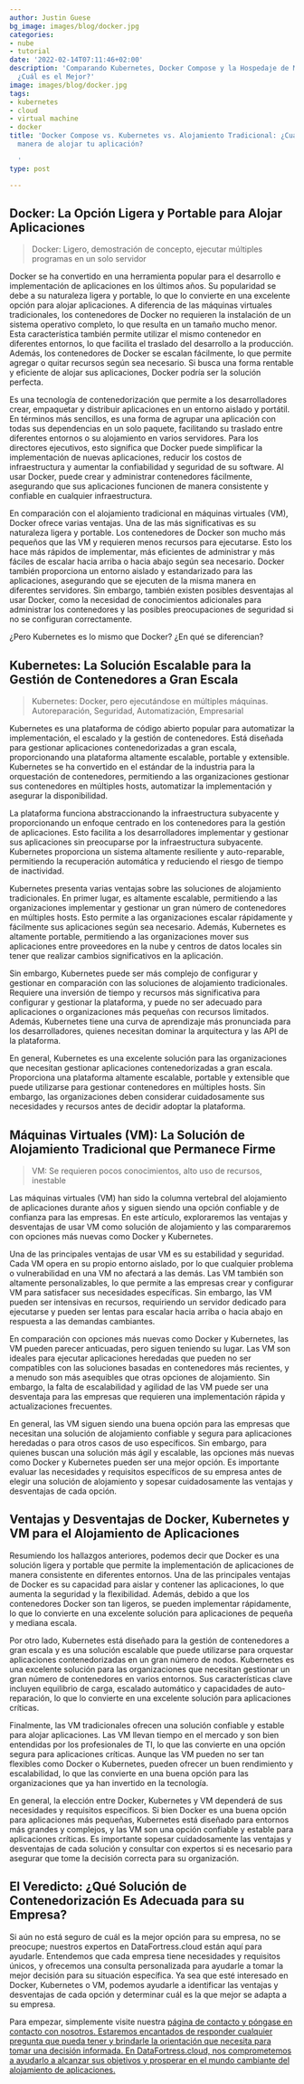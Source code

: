 ```yaml
---
author: Justin Guese
bg_image: images/blog/docker.jpg
categories:
- nube
- tutorial
date: '2022-02-14T07:11:46+02:00'
description: 'Comparando Kubernetes, Docker Compose y la Hospedaje de Máquinas Virtuales:
  ¿Cuál es el Mejor?'
image: images/blog/docker.jpg
tags:
- kubernetes
- cloud
- virtual machine
- docker
title: 'Docker Compose vs. Kubernetes vs. Alojamiento Tradicional: ¿Cuál es la mejor
  manera de alojar tu aplicación?

  '
type: post

---
```

## Docker: La Opción Ligera y Portable para Alojar Aplicaciones

> Docker: Ligero, demostración de concepto, ejecutar múltiples programas en un solo servidor

Docker se ha convertido en una herramienta popular para el desarrollo e implementación de aplicaciones en los últimos años. Su popularidad se debe a su naturaleza ligera y portable, lo que lo convierte en una excelente opción para alojar aplicaciones. A diferencia de las máquinas virtuales tradicionales, los contenedores de Docker no requieren la instalación de un sistema operativo completo, lo que resulta en un tamaño mucho menor. Esta característica también permite utilizar el mismo contenedor en diferentes entornos, lo que facilita el traslado del desarrollo a la producción. Además, los contenedores de Docker se escalan fácilmente, lo que permite agregar o quitar recursos según sea necesario. Si busca una forma rentable y eficiente de alojar sus aplicaciones, Docker podría ser la solución perfecta.

Es una tecnología de contenedorización que permite a los desarrolladores crear, empaquetar y distribuir aplicaciones en un entorno aislado y portátil. En términos más sencillos, es una forma de agrupar una aplicación con todas sus dependencias en un solo paquete, facilitando su traslado entre diferentes entornos o su alojamiento en varios servidores. Para los directores ejecutivos, esto significa que Docker puede simplificar la implementación de nuevas aplicaciones, reducir los costos de infraestructura y aumentar la confiabilidad y seguridad de su software. Al usar Docker, puede crear y administrar contenedores fácilmente, asegurando que sus aplicaciones funcionen de manera consistente y confiable en cualquier infraestructura.

En comparación con el alojamiento tradicional en máquinas virtuales (VM), Docker ofrece varias ventajas. Una de las más significativas es su naturaleza ligera y portable. Los contenedores de Docker son mucho más pequeños que las VM y requieren menos recursos para ejecutarse. Esto los hace más rápidos de implementar, más eficientes de administrar y más fáciles de escalar hacia arriba o hacia abajo según sea necesario. Docker también proporciona un entorno aislado y estandarizado para las aplicaciones, asegurando que se ejecuten de la misma manera en diferentes servidores. Sin embargo, también existen posibles desventajas al usar Docker, como la necesidad de conocimientos adicionales para administrar los contenedores y las posibles preocupaciones de seguridad si no se configuran correctamente.

¿Pero Kubernetes es lo mismo que Docker? ¿En qué se diferencian?

## Kubernetes: La Solución Escalable para la Gestión de Contenedores a Gran Escala

> Kubernetes: Docker, pero ejecutándose en múltiples máquinas. Autoreparación, Seguridad, Automatización, Empresarial

Kubernetes es una plataforma de código abierto popular para automatizar la implementación, el escalado y la gestión de contenedores. Está diseñada para gestionar aplicaciones contenedorizadas a gran escala, proporcionando una plataforma altamente escalable, portable y extensible. Kubernetes se ha convertido en el estándar de la industria para la orquestación de contenedores, permitiendo a las organizaciones gestionar sus contenedores en múltiples hosts, automatizar la implementación y asegurar la disponibilidad.

La plataforma funciona abstraccionando la infraestructura subyacente y proporcionando un enfoque centrado en los contenedores para la gestión de aplicaciones. Esto facilita a los desarrolladores implementar y gestionar sus aplicaciones sin preocuparse por la infraestructura subyacente. Kubernetes proporciona un sistema altamente resiliente y auto-reparable, permitiendo la recuperación automática y reduciendo el riesgo de tiempo de inactividad.

Kubernetes presenta varias ventajas sobre las soluciones de alojamiento tradicionales. En primer lugar, es altamente escalable, permitiendo a las organizaciones implementar y gestionar un gran número de contenedores en múltiples hosts. Esto permite a las organizaciones escalar rápidamente y fácilmente sus aplicaciones según sea necesario. Además, Kubernetes es altamente portable, permitiendo a las organizaciones mover sus aplicaciones entre proveedores en la nube y centros de datos locales sin tener que realizar cambios significativos en la aplicación.

Sin embargo, Kubernetes puede ser más complejo de configurar y gestionar en comparación con las soluciones de alojamiento tradicionales. Requiere una inversión de tiempo y recursos más significativa para configurar y gestionar la plataforma, y puede no ser adecuado para aplicaciones o organizaciones más pequeñas con recursos limitados. Además, Kubernetes tiene una curva de aprendizaje más pronunciada para los desarrolladores, quienes necesitan dominar la arquitectura y las API de la plataforma.

En general, Kubernetes es una excelente solución para las organizaciones que necesitan gestionar aplicaciones contenedorizadas a gran escala. Proporciona una plataforma altamente escalable, portable y extensible que puede utilizarse para gestionar contenedores en múltiples hosts. Sin embargo, las organizaciones deben considerar cuidadosamente sus necesidades y recursos antes de decidir adoptar la plataforma.


## Máquinas Virtuales (VM): La Solución de Alojamiento Tradicional que Permanece Firme

> VM: Se requieren pocos conocimientos, alto uso de recursos, inestable

Las máquinas virtuales (VM) han sido la columna vertebral del alojamiento de aplicaciones durante años y siguen siendo una opción confiable y de confianza para las empresas. En este artículo, exploraremos las ventajas y desventajas de usar VM como solución de alojamiento y las compararemos con opciones más nuevas como Docker y Kubernetes.

Una de las principales ventajas de usar VM es su estabilidad y seguridad. Cada VM opera en su propio entorno aislado, por lo que cualquier problema o vulnerabilidad en una VM no afectará a las demás. Las VM también son altamente personalizables, lo que permite a las empresas crear y configurar VM para satisfacer sus necesidades específicas. Sin embargo, las VM pueden ser intensivas en recursos, requiriendo un servidor dedicado para ejecutarse y pueden ser lentas para escalar hacia arriba o hacia abajo en respuesta a las demandas cambiantes.

En comparación con opciones más nuevas como Docker y Kubernetes, las VM pueden parecer anticuadas, pero siguen teniendo su lugar. Las VM son ideales para ejecutar aplicaciones heredadas que pueden no ser compatibles con las soluciones basadas en contenedores más recientes, y a menudo son más asequibles que otras opciones de alojamiento. Sin embargo, la falta de escalabilidad y agilidad de las VM puede ser una desventaja para las empresas que requieren una implementación rápida y actualizaciones frecuentes.

En general, las VM siguen siendo una buena opción para las empresas que necesitan una solución de alojamiento confiable y segura para aplicaciones heredadas o para otros casos de uso específicos. Sin embargo, para quienes buscan una solución más ágil y escalable, las opciones más nuevas como Docker y Kubernetes pueden ser una mejor opción. Es importante evaluar las necesidades y requisitos específicos de su empresa antes de elegir una solución de alojamiento y sopesar cuidadosamente las ventajas y desventajas de cada opción.

## Ventajas y Desventajas de Docker, Kubernetes y VM para el Alojamiento de Aplicaciones

Resumiendo los hallazgos anteriores, podemos decir que Docker es una solución ligera y portable que permite la implementación de aplicaciones de manera consistente en diferentes entornos. Una de las principales ventajas de Docker es su capacidad para aislar y contener las aplicaciones, lo que aumenta la seguridad y la flexibilidad. Además, debido a que los contenedores Docker son tan ligeros, se pueden implementar rápidamente, lo que lo convierte en una excelente solución para aplicaciones de pequeña y mediana escala.

Por otro lado, Kubernetes está diseñado para la gestión de contenedores a gran escala y es una solución escalable que puede utilizarse para orquestar aplicaciones contenedorizadas en un gran número de nodos. Kubernetes es una excelente solución para las organizaciones que necesitan gestionar un gran número de contenedores en varios entornos. Sus características clave incluyen equilibrio de carga, escalado automático y capacidades de auto-reparación, lo que lo convierte en una excelente solución para aplicaciones críticas.

Finalmente, las VM tradicionales ofrecen una solución confiable y estable para alojar aplicaciones. Las VM llevan tiempo en el mercado y son bien entendidas por los profesionales de TI, lo que las convierte en una opción segura para aplicaciones críticas. Aunque las VM pueden no ser tan flexibles como Docker o Kubernetes, pueden ofrecer un buen rendimiento y escalabilidad, lo que las convierte en una buena opción para las organizaciones que ya han invertido en la tecnología.

En general, la elección entre Docker, Kubernetes y VM dependerá de sus necesidades y requisitos específicos. Si bien Docker es una buena opción para aplicaciones más pequeñas, Kubernetes está diseñado para entornos más grandes y complejos, y las VM son una opción confiable y estable para aplicaciones críticas. Es importante sopesar cuidadosamente las ventajas y desventajas de cada solución y consultar con expertos si es necesario para asegurar que tome la decisión correcta para su organización.


## El Veredicto: ¿Qué Solución de Contenedorización Es Adecuada para su Empresa?

Si aún no está seguro de cuál es la mejor opción para su empresa, no se preocupe; nuestros expertos en DataFortress.cloud están aquí para ayudarle. Entendemos que cada empresa tiene necesidades y requisitos únicos, y ofrecemos una consulta personalizada para ayudarle a tomar la mejor decisión para su situación específica. Ya sea que esté interesado en Docker, Kubernetes o VM, podemos ayudarle a identificar las ventajas y desventajas de cada opción y determinar cuál es la que mejor se adapta a su empresa.

Para empezar, simplemente visite nuestra [página de contacto y póngase en contacto con nosotros. Estaremos encantados de responder cualquier pregunta que pueda tener y brindarle la orientación que necesita para tomar una decisión informada. En DataFortress.cloud, nos comprometemos a ayudarlo a alcanzar sus objetivos y prosperar en el mundo cambiante del alojamiento de aplicaciones.](/contact)
